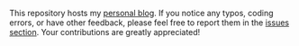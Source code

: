 This repository hosts my [personal blog](https://fahimahmad.netlify.app). If you notice any typos, coding errors, or have other feedback, please feel free to report them in the [issues section](https://github.com/Fahim-Ahmad/my_blog/issues). Your contributions are greatly appreciated!
